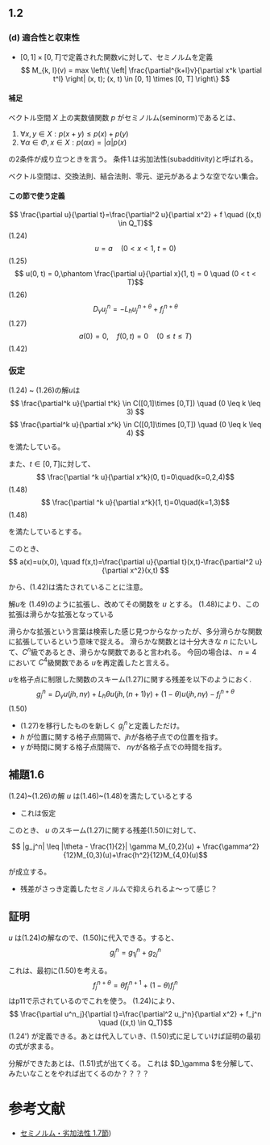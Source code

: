 ## 1.2

### (d) 適合性と収束性

- $[0, 1] \times [0, T]$で定義された関数$v$に対して、セミノルムを定義
$$ M_{k, l}(v) = max \left\{ \left| \frac{\partial^{k+l}v}{\partial x^k \partial t^l} \right| (x, t); (x, t) \in [0, 1] \times [0, T]  \right\} $$

#### 補足

ベクトル空間 $X$ 上の実数値関数 $p$ がセミノルム(seminorm)であるとは、
1. $\forall{x, y}\in X:p(x+y)\leq p(x)+p(y)$
2. $\forall{\alpha}\in\Phi, x\in X:p(\alpha x)=|\alpha|p(x)$ 

の2条件が成り立つときを言う。
条件1.は劣加法性(subadditivity)と呼ばれる。

ベクトル空間は、交換法則、結合法則、零元、逆元があるような空でない集合。

#### この節で使う定義

$$ \frac{\partial u}{\partial t}=\frac{\partial^2 u}{\partial x^2} + f \quad ((x,t) \in Q_T)$$ (1.24)
$$ u = a \quad (0 < x < 1,\ t = 0) $$ (1.25)
$$ u(0, t) = 0,\phantom \frac{\partial u}{\partial x}(1, t) = 0 \quad (0 < t < T)$$ (1.26)
$$ D_{\gamma}u^{n}_j=-L_h u^{n+\theta}_j + f^{n+\theta}_j$$ (1.27)
$$ a(0) = 0, \quad f(0, t) = 0\quad (0 \leq t \leq T) $$ (1.42)

### 仮定
(1.24) ~ (1.26)の解$u$は
$$ \frac{\partial^k u}{\partial t^k} \in C([0,1]\times [0,T]) \quad (0 \leq k \leq 3) $$
$$ \frac{\partial^k u}{\partial x^k} \in C([0,1]\times [0,T]) \quad (0 \leq k \leq 4) $$
を満たしている。

また、$t\in [0, T]$に対して、
$$ \frac{\partial ^k u}{\partial x^k}(0, t)=0\quad(k=0,2,4)$$ (1.48)
$$ \frac{\partial ^k u}{\partial x^k}(1, t)=0\quad(k=1,3)$$ (1.48)

を満たしているとする。

このとき、
$$ a(x)=u(x,0), \quad f(x,t)=\frac{\partial u}{\partial t}(x,t)-\frac{\partial^2 u}{\partial x^2}(x,t) $$

から、(1.42)は満たされていることに注意。

解$u$を (1.49)のように拡張し、改めてその関数を $u$ とする。
(1.48)により、この拡張は滑らかな拡張となっている

滑らかな拡張という言葉は検索した感じ見つからなかったが、多分滑らかな関数に拡張しているという意味で捉える。
滑らかな関数とは十分大きな $n$ にたいして、$C^n$級であるとき、滑らかな関数であると言われる。
今回の場合は、 $n=4$において $C^4$級関数である $u$を再定義したと言える。

$u$を格子点に制限した関数のスキーム(1.27)に関する残差を以下のようにおく.
$$ g_j^n = D_{\gamma}u(jh, n\gamma)+L_h{\theta u(jh, (n+1)\gamma) +(1-\theta)u(jh, n\gamma)} - f_j^{n+\theta} $$ (1.50)

- (1.27)を移行したものを新しく $g_j^n$と定義しただけ。
- $h$ が位置に関する格子点間隔で、$jh$が各格子点での位置を指す。
- $\gamma$ が時間に関する格子点間隔で、 $n\gamma$が各格子点での時間を指す。

## 補題1.6
(1.24)~(1.26)の解 $u$ は(1.46)~(1.48)を満たしているとする
- これは仮定 

このとき、 $u$ のスキーム(1.27)に関する残差(1.50)に対して、

$$ |g_j^n| \leq |\theta - \frac{1}{2}| \gamma M_{0,2}(u) + \frac{\gamma^2}{12}M_{0,3}(u)+\frac{h^2}{12}M_{4,0}(u)$$

が成立する。

- 残差がさっき定義したセミノルムで抑えられるよ〜って感じ？


## 証明

 $u$ は(1.24)の解なので、(1.50)に代入できる。すると、
 $$ g_j^n = g_{1j}^n + g_{2j}^n$$ 

これは、最初に(1.50)を考える。
$$ f_j^{n+\theta}=\theta f_j^{n+1} + (1-\theta)f_j^n $$ はp11で示されているのでこれを使う。
(1.24)により、
$$ \frac{\partial u^n_j}{\partial t}=\frac{\partial^2 u_j^n}{\partial x^2} + f_j^n \quad ((x,t) \in Q_T)$$ (1.24')
が定義できる。あとは代入していき、(1.50)式に足していけば証明の最初の式が求まる。

分解ができたあとは、(1.51)式が出てくる。
これは $D_\gamma $を分解して、みたいなことをやれば出てくるのか？？？？



# 参考文献
- [セミノルム・劣加法性 1.7節](http://web.cc.yamaguchi-u.ac.jp/~hiroshi/texts/fourier.pdf))